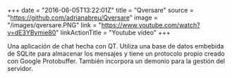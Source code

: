 +++
date = "2016-06-05T13:22:01Z"
title = "Qversare"
source = "https://github.com/adrianabreu/Qversare"
image = "/images/qversare.PNG"
link = "https://www.youtube.com/watch?v=dE3YBymie80"
linkActionTitle = "Youtube video"
+++

Una aplicación de chat hecha con QT. Utiliza una base de datos embebida de SQLite para almacenar los mensajes y tiene un protocolo propio creado con Google Protobuffer. También incorpora un demonio para la gestión del servidor.